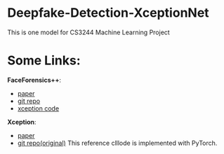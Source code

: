 # Deepfake-Detection-XceptionNet
This is one model for CS3244 Machine Learning Project

# Some Links:
**FaceForensics++**: 
 - [paper](https://arxiv.org/pdf/1901.08971.pdf)
 - [git repo](https://github.com/ondyari/FaceForensics)
 - [xception code](https://github.com/ondyari/FaceForensics/blob/master/classification/network/xception.py)

**Xception**:
 - [paper](https://arxiv.org/pdf/1610.02357.pdf)
 - [git repo(original)](https://github.com/tstandley/Xception-PyTorch)
This reference clllode is implemented with PyTorch.